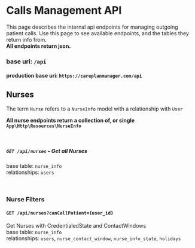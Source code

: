 # Calls Management API

This page describes the internal api endpoints for managing outgoing patient calls. Use this page to see available endpoints, and the tables they return info from. 
<br>**All endpoints return json.**

### base uri: `/api`
#### production base uri: `https://careplanmanager.com/api`

## Nurses

The term `Nurse` refers to a `NurseInfo` model with a relationship with `User`

**All nurse endpoints return a collection of, or single `App\Http\Resources\NurseInfo`**

<br>

##### `GET /api/nurses` - Get all Nurses
base table: `nurse_info` 
<br> relationships: `users`  

<br>

### Nurse Filters
#### `GET /api/nurses?canCallPatient={user_id}`
Get Nurses with CredentialedState and ContactWindows 
<br> base table: `nurse_info`
<br> relationships: `users`, `nurse_contact_window`, `nurse_info_state`, `holidays` 
